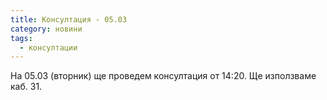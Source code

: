 ```yaml
---
title: Консултация - 05.03
category: новини
tags:
  - консултации
---
```


На 05.03 (вторник) ще проведем консултация от 14:20. Ще използваме каб. 31.
